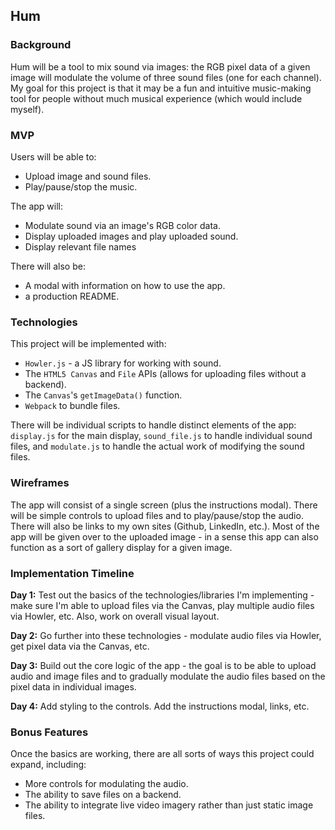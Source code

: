## Hum

### Background

Hum will be a tool to mix sound via images: the RGB pixel data of a given image will modulate the volume of three sound files (one for each channel). My goal for this project is that it may be a fun and intuitive music-making tool for people without much musical experience (which would include myself). 

### MVP

Users will be able to:
- Upload image and sound files.
- Play/pause/stop the music.

The app will:
- Modulate sound via an image's RGB color data.
- Display uploaded images and play uploaded sound.
- Display relevant file names

There will also be:
- A modal with information on how to use the app.
- a production README.

### Technologies

This project will be implemented with:
- `Howler.js` - a JS library for working with sound.
- The `HTML5 Canvas` and `File` APIs (allows for uploading files without a backend).
- The `Canvas`'s `getImageData()` function.
- `Webpack` to bundle files.

There will be individual scripts to handle distinct elements of the app: `display.js` for the main display, `sound_file.js` to handle individual sound files, and `modulate.js` to handle the actual work of modifying the sound files.

### Wireframes

The app will consist of a single screen (plus the instructions modal). There will be simple controls to upload files and to play/pause/stop the audio. There will also be links to my own sites (Github, LinkedIn, etc.). Most of the app will be given over to the uploaded image - in a sense this app can also function as a sort of gallery display for a given image.

### Implementation Timeline

**Day 1:** Test out the basics of the technologies/libraries I'm implementing - make sure I'm able to upload files via the Canvas, play multiple audio files via Howler, etc. Also, work on overall visual layout.

**Day 2:** Go further into these technologies - modulate audio files via Howler, get pixel data via the Canvas, etc.

**Day 3:** Build out the core logic of the app - the goal is to be able to upload audio and image files and to gradually modulate the audio files based on the pixel data in individual images.

**Day 4:** Add styling to the controls. Add the instructions modal, links, etc.

### Bonus Features

Once the basics are working, there are all sorts of ways this project could expand, including:
- More controls for modulating the audio.
- The ability to save files on a backend.
- The ability to integrate live video imagery rather than just static image files.

